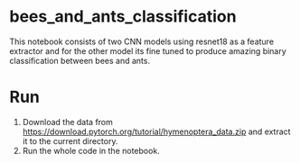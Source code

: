 # bees_and_ants_classification
This notebook consists of two CNN models using resnet18 as a feature extractor and for the other model its fine tuned to produce amazing binary classification between bees and ants.

# Run
1. Download the data from https://download.pytorch.org/tutorial/hymenoptera_data.zip and extract it to the current directory.
2. Run the whole code in the notebook.
